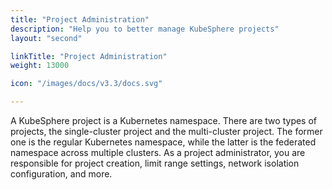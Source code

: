 ```yaml
---
title: "Project Administration"
description: "Help you to better manage KubeSphere projects"
layout: "second"

linkTitle: "Project Administration"
weight: 13000

icon: "/images/docs/v3.3/docs.svg"

---
```


A KubeSphere project is a Kubernetes namespace. There are two types of projects, the single-cluster project and the multi-cluster project. The former one is the regular Kubernetes namespace, while the latter is the federated namespace across multiple clusters. As a project administrator, you are responsible for project creation, limit range settings, network isolation configuration, and more.

